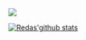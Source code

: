 <img src="https://readme-typing-svg.demolab.com?font=Fira+Code&color=3c7fd6&weight=500&size=20&duration=4000&width=435&lines=console.log(greeting);Hello+there!"/>

[![Redas'github stats](https://github-readme-stats.vercel.app/api?username=holoflash&theme=radical)](https://github.com/anuraghazra/github-readme-stats)